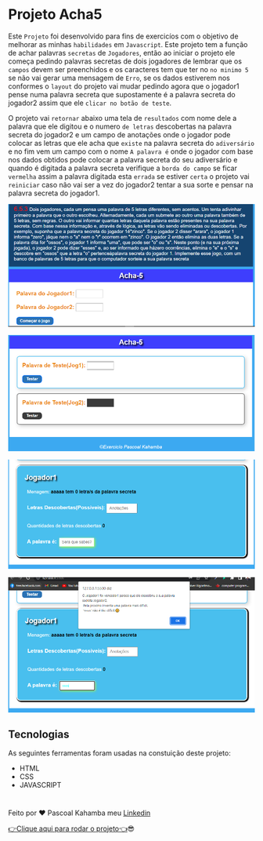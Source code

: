 # Projeto Acha5

Este `Projeto` foi desenvolvido para fins de exercicíos com o objetivo de melhorar as minhas `habilidades` em `Javascript`. Este projeto tem a função de achar palavras `secretas` de `Jogadores`, então ao iniciar o projeto ele começa pedindo palavras secretas de dois jogadores de lembrar que os `campos` devem ser preenchidos e os caracteres tem que ter no `no minimo 5` se não vai gerar uma mensagem de `Erro`, se os dados estiverem nos conformes o `layout` do projeto vai mudar pedindo agora que o jogador1 pense numa palavra secreta que supostamente é a palavra secreta do jogador2 assim que ele `clicar no botão de teste`.

O projeto vai `retornar` abaixo uma tela de `resultados` com nome dele a palavra que ele digitou e o numero `de letras` descobertas na palavra secreta do jogador2 e um campo de anotações onde o jogador pode colocar as letras que ele acha que `existe` na palavra secreta do `adiversário` e no fim vem um campo com o nome `A palavra é` onde o jogador com base nos dados obtidos pode colocar a palavra secreta do seu adiversário e quando é digitada a palavra secreta verifique a `borda do campo` se ficar `vermelha` assim a palavra digitada esta `errada` se estiver `certa` o projeto vai `reiniciar` caso não vai ser a vez do jogador2 tentar a sua sorte e pensar na palavra secreta do jogador1.

![Aqui aparece a foto do projeto](img/fotoprojeto01.PNG)

![Aqui aparece a outra foto do projeto](img/fotoprojeto02.PNG)

![Aqui aparece a foto do projeto](img/fotogihub03.PNG)

![Aqui aparece a outra foto do projeto](img/fotogihub04.PNG)

## Tecnologias

As seguintes ferramentas foram usadas na constuição deste projeto:

- HTML
- CSS
- JAVASCRIPT

#

Feito por ❤ Pascoal Kahamba meu [Linkedin](https://www.linkedin.com/in/pascoal-kahamba-7b43bb233?lipi=urn%3Ali%3Apage%3Ad_flagship3_profile_view_base_contact_details%3BTg8LEKayToyytOX1pVAQ%2Bg%3D%3D)

[👉Clique aqui para rodar o projeto👈](https://projeto-acha5.vercel.app/)😎
